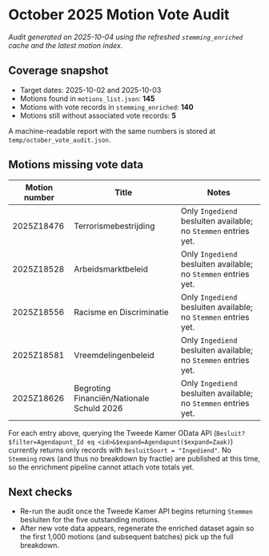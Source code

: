 # October 2025 Motion Vote Audit

_Audit generated on 2025-10-04 using the refreshed `stemming_enriched` cache and the latest motion index._

## Coverage snapshot

- Target dates: 2025-10-02 and 2025-10-03
- Motions found in `motions_list.json`: **145**
- Motions with vote records in `stemming_enriched`: **140**
- Motions still without associated vote records: **5**

A machine-readable report with the same numbers is stored at `temp/october_vote_audit.json`.

## Motions missing vote data

| Motion number | Title | Notes |
| --- | --- | --- |
| 2025Z18476 | Terrorismebestrijding | Only `Ingediend` besluiten available; no `Stemmen` entries yet. |
| 2025Z18528 | Arbeidsmarktbeleid | Only `Ingediend` besluiten available; no `Stemmen` entries yet. |
| 2025Z18556 | Racisme en Discriminatie | Only `Ingediend` besluiten available; no `Stemmen` entries yet. |
| 2025Z18581 | Vreemdelingenbeleid | Only `Ingediend` besluiten available; no `Stemmen` entries yet. |
| 2025Z18626 | Begroting Financiën/Nationale Schuld 2026 | Only `Ingediend` besluiten available; no `Stemmen` entries yet. |

For each entry above, querying the Tweede Kamer OData API (`Besluit?$filter=Agendapunt_Id eq <id>&$expand=Agendapunt($expand=Zaak)`) currently returns only records with `BesluitSoort = "Ingediend"`. No `Stemming` rows (and thus no breakdown by fractie) are published at this time, so the enrichment pipeline cannot attach vote totals yet.

## Next checks

- Re-run the audit once the Tweede Kamer API begins returning `Stemmen` besluiten for the five outstanding motions.
- After new vote data appears, regenerate the enriched dataset again so the first 1,000 motions (and subsequent batches) pick up the full breakdown.

